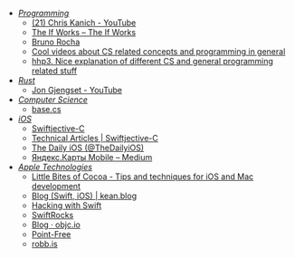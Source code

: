 - *[Programming](../Information%20Technology/Programming.md)*
	- [(21) Chris Kanich - YouTube](https://www.youtube.com/c/ChrisKanich/videos)
	- [The If Works – The If Works](https://blog.jcoglan.com/)
	- [Bruno Rocha](https://rockbruno.com/)
	- [Cool videos about CS related concepts and programming in general](https://www.youtube.com/user/briantwill)
	- [hhp3. Nice explanation of different CS and general programming related stuff](https://www.youtube.com/user/hhp3/videos)
- *[Rust](../Information%20Technology/Programming/Rust.md)*
	- [Jon Gjengset - YouTube](https://www.youtube.com/c/JonGjengset/videos)
- *[Computer Science](../Information%20Technology/Programming/Computer%20Science.md)*
	- [base.cs](https://medium.com/basecs)
- *[iOS](../Information%20Technology/Programming/Apple%20Technologies/Apple%20Platform%20Specifics/iOS.md)*
	- [Swiftjective-C](https://www.swiftjectivec.com/a-best-in-class-app/)
	- [Technical Articles | Swiftjective-C](https://www.swiftjectivec.com/tuts)
	- [The Daily iOS (@TheDailyiOS)](https://twitter.com/thedailyios?s=21)
	- [Яндекс.Карты Mobile – Medium](https://medium.com/yandex-maps-mobile)
- *[Apple Technologies](../Information%20Technology/Programming/Apple%20Technologies.md)*
	- [Little Bites of Cocoa - Tips and techniques for iOS and Mac development](https://littlebitesofcocoa.com/)
	- [Blog (Swift, iOS) | kean.blog](https://kean.blog/)
	- [Hacking with Swift](https://www.hackingwithswift.com/)
	- [SwiftRocks](https://swiftrocks.com/)
	- [Blog · objc.io](https://www.objc.io/blog/)
	- [Point-Free](https://www.pointfree.co/blog)
	-  [robb.is](https://robb.is/archive)